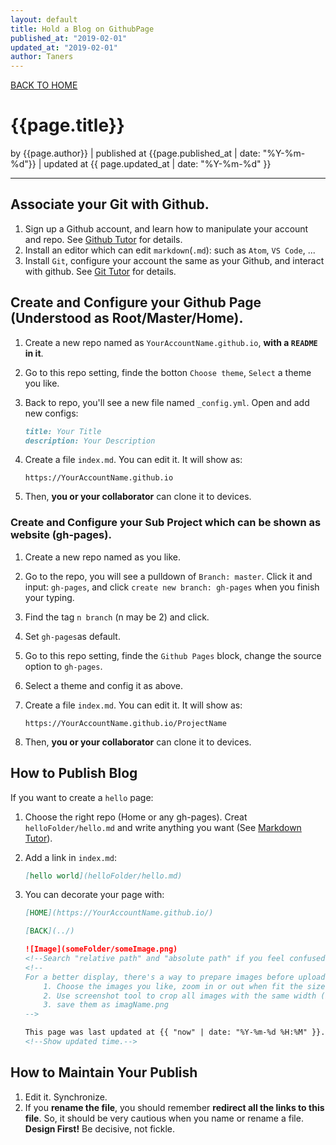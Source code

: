 ```yaml
---
layout: default
title: Hold a Blog on GithubPage
published_at: "2019-02-01"
updated_at: "2019-02-01"
author: Taners
---
```


[BACK TO HOME](https://tane-rs.github.io)

# {{page.title}}

by {{page.author}} |
published at {{page.published_at | date: "%Y-%m-%d"}} |
updated at {{ page.updated_at | date: "%Y-%m-%d" }}

---
## Associate your Git with Github.
1. Sign up a Github account, and learn how to manipulate your account and repo. See [Github Tutor](../common/github-tutor.md) for details.
2. Install an editor which can edit `markdown`(`.md`): such as `Atom`, `VS Code`, ...
3. Install `Git`, configure your account the same as your Github, and interact with github. See [Git Tutor](../common/git-tutor.md) for details.

## Create and Configure your Github Page (Understood as Root/Master/Home).
1. Create a new repo named as `YourAccountName.github.io`, **with a `README` in it**.
2. Go to this repo setting, finde the botton `Choose theme`, `Select` a theme you like.
3. Back to repo, you'll see a new file named `_config.yml`. Open and add new configs:

    ```markdown
    title: Your Title
    description: Your Description
    ```

4. Create a file `index.md`. You can edit it. It will show as:

    ```
    https://YourAccountName.github.io
    ```

5. Then, **you or your collaborator** can clone it to devices.

### Create and Configure your Sub Project which can be shown as website (gh-pages).
1. Create a new repo named as you like.
2. Go to the repo, you will see a pulldown of `Branch: master`. Click it and input: `gh-pages`, and click `create new branch: gh-pages` when you finish your typing.
3. Find the tag `n branch` (n may be 2) and click.
4. Set `gh-pages`as default.
5. Go to this repo setting, finde the `Github Pages` block, change the source option to `gh-pages`.
6. Select a theme and config it as above.
7. Create a file `index.md`. You can edit it. It will show as:
    
    ```
    https://YourAccountName.github.io/ProjectName
    ```

8. Then, **you or your collaborator** can clone it to devices.

## How to Publish Blog

If you want to create a `hello` page: 

1. Choose the right repo (Home or any gh-pages). Creat `helloFolder/hello.md` and write anything you want (See [Markdown Tutor](../common/markdown-tutor.md)). 

2. Add a link in `index.md`:

    ```markdown    
    [hello world](helloFolder/hello.md)
    ```

3. You can decorate your page with:

    ```markdown   
    [HOME](https://YourAccountName.github.io/)

    [BACK](../)

    ![Image](someFolder/someImage.png) 
    <!--Search "relative path" and "absolute path" if you feel confused.--> 
    <!--
    For a better display, there's a way to prepare images before uploading:
        1. Choose the images you like, zoom in or out when fit the size you want.
        2. Use screenshot tool to crop all images with the same width (I like 580 px)
        3. save them as imagName.png
    -->
    
    This page was last updated at {{ "now" | date: "%Y-%m-%d %H:%M" }}.
    <!--Show updated time.-->
    ```

## How to Maintain Your Publish

1. Edit it. Synchronize.
2. If you **rename the file**, you should remember **redirect all the links to this file**. So, it should be very cautious when you name or rename a file. **Design First!** Be decisive, not fickle.
